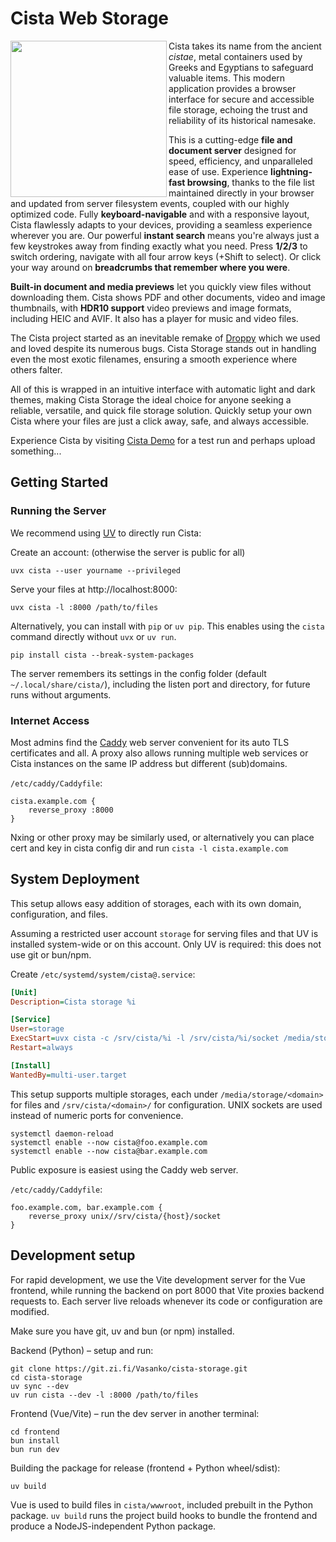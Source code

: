 # Cista Web Storage

<img src="https://git.zi.fi/Vasanko/cista-storage/raw/branch/main/docs/cista.webp" align=left width=250>

Cista takes its name from the ancient *cistae*, metal containers used by Greeks and Egyptians to safeguard valuable items. This modern application provides a browser interface for secure and accessible file storage, echoing the trust and reliability of its historical namesake.

This is a cutting-edge **file and document server** designed for speed, efficiency, and unparalleled ease of use. Experience **lightning-fast browsing**, thanks to the file list maintained directly in your browser and updated from server filesystem events, coupled with our highly optimized code. Fully **keyboard-navigable** and with a responsive layout, Cista flawlessly adapts to your devices, providing a seamless experience wherever you are. Our powerful **instant search** means you're always just a few keystrokes away from finding exactly what you need. Press **1/2/3** to switch ordering, navigate with all four arrow keys (+Shift to select). Or click your way around on **breadcrumbs that remember where you were**.

**Built-in document and media previews** let you quickly view files without downloading them. Cista shows PDF and other documents, video and image thumbnails, with **HDR10 support** video previews and image formats, including HEIC and AVIF. It also has a player for music and video files.

The Cista project started as an inevitable remake of [Droppy](https://github.com/droppyjs/droppy) which we used and loved despite its numerous bugs. Cista Storage stands out in handling even the most exotic filenames, ensuring a smooth experience where others falter.

All of this is wrapped in an intuitive interface with automatic light and dark themes, making Cista Storage the ideal choice for anyone seeking a reliable, versatile, and quick file storage solution. Quickly setup your own Cista where your files are just a click away, safe, and always accessible.

Experience Cista by visiting [Cista Demo](https://drop.zi.fi) for a test run and perhaps upload something...


## Getting Started
### Running the Server

We recommend using [UV](https://docs.astral.sh/uv/getting-started/installation/) to directly run Cista:

Create an account: (otherwise the server is public for all)
```fish
uvx cista --user yourname --privileged
```

Serve your files at http://localhost:8000:
```fish
uvx cista -l :8000 /path/to/files
```

Alternatively, you can install with `pip` or `uv pip`. This enables using the `cista` command directly without `uvx` or `uv run`.

```fish
pip install cista --break-system-packages
```

The server remembers its settings in the config folder (default `~/.local/share/cista/`), including the listen port and directory, for future runs without arguments.

### Internet Access

Most admins find the [Caddy](https://caddyserver.com/) web server convenient for its auto TLS certificates and all. A proxy also allows running multiple web services or Cista instances on the same IP address but different (sub)domains.

`/etc/caddy/Caddyfile`:

```Caddyfile
cista.example.com {
    reverse_proxy :8000
}
```

Nxing or other proxy may be similarly used, or alternatively you can place cert and key in cista config dir and run `cista -l cista.example.com`

## System Deployment

This setup allows easy addition of storages, each with its own domain, configuration, and files.

Assuming a restricted user account `storage` for serving files and that UV is installed system-wide or on this account. Only UV is required: this does not use git or bun/npm.

Create `/etc/systemd/system/cista@.service`:

```ini
[Unit]
Description=Cista storage %i

[Service]
User=storage
ExecStart=uvx cista -c /srv/cista/%i -l /srv/cista/%i/socket /media/storage/%i
Restart=always

[Install]
WantedBy=multi-user.target
```

This setup supports multiple storages, each under `/media/storage/<domain>` for files and `/srv/cista/<domain>/` for configuration. UNIX sockets are used instead of numeric ports for convenience.

```fish
systemctl daemon-reload
systemctl enable --now cista@foo.example.com
systemctl enable --now cista@bar.example.com
```

Public exposure is easiest using the Caddy web server.

`/etc/caddy/Caddyfile`:

```Caddyfile
foo.example.com, bar.example.com {
    reverse_proxy unix//srv/cista/{host}/socket
}
```

## Development setup

For rapid development, we use the Vite development server for the Vue frontend, while running the backend on port 8000 that Vite proxies backend requests to. Each server live reloads whenever its code or configuration are modified.

Make sure you have git, uv and bun (or npm) installed.

Backend (Python) – setup and run:

```fish
git clone https://git.zi.fi/Vasanko/cista-storage.git
cd cista-storage
uv sync --dev
uv run cista --dev -l :8000 /path/to/files
```

Frontend (Vue/Vite) – run the dev server in another terminal:

```fish
cd frontend
bun install
bun run dev
```

Building the package for release (frontend + Python wheel/sdist):

```fish
uv build
```

Vue is used to build files in `cista/wwwroot`, included prebuilt in the Python package. `uv build` runs the project build hooks to bundle the frontend and produce a NodeJS-independent Python package.

